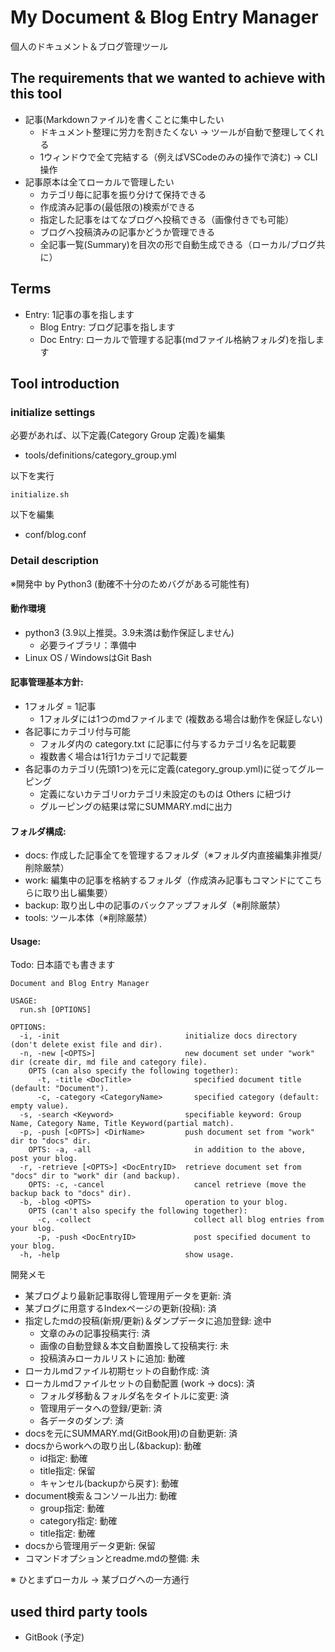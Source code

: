 # My Document & Blog Entry Manager

個人のドキュメント＆ブログ管理ツール

## The requirements that we wanted to achieve with this tool

- 記事(Markdownファイル)を書くことに集中したい
    - ドキュメント整理に労力を割きたくない -> ツールが自動で整理してくれる
    - 1ウィンドウで全て完結する（例えばVSCodeのみの操作で済む) -> CLI操作
- 記事原本は全てローカルで管理したい
    - カテゴリ毎に記事を振り分けて保持できる
    - 作成済み記事の(最低限の)検索ができる
    - 指定した記事をはてなブログへ投稿できる（画像付きでも可能）
    - ブログへ投稿済みの記事かどうか管理できる
    - 全記事一覧(Summary)を目次の形で自動生成できる（ローカル/ブログ共に）

## Terms

- Entry: 1記事の事を指します
    - Blog Entry:  ブログ記事を指します
    - Doc Entry:   ローカルで管理する記事(mdファイル格納フォルダ)を指します

## Tool introduction

### initialize settings

必要があれば、以下定義(Category Group 定義)を編集

- tools/definitions/category_group.yml

以下を実行

```shell
initialize.sh
```

以下を編集

- conf/blog.conf

### Detail description

※開発中 by Python3 (動確不十分のためバグがある可能性有)

#### 動作環境

- python3 (3.9以上推奨。3.9未満は動作保証しません)
    - 必要ライブラリ：準備中
- Linux OS / WindowsはGit Bash

#### 記事管理基本方針:

- 1フォルダ = 1記事
    - 1フォルダには1つのmdファイルまで (複数ある場合は動作を保証しない)
- 各記事にカテゴリ付与可能
    - フォルダ内の category.txt に記事に付与するカテゴリ名を記載要
    - 複数書く場合は1行1カテゴリで記載要
- 各記事のカテゴリ(先頭1つ)を元に定義(category_group.yml)に従ってグルーピング
    - 定義にないカテゴリorカテゴリ未設定のものは Others に紐づけ
    - グルーピングの結果は常にSUMMARY.mdに出力

#### フォルダ構成:

- docs: 作成した記事全てを管理するフォルダ（※フォルダ内直接編集非推奨/削除厳禁）
- work: 編集中の記事を格納するフォルダ（作成済み記事もコマンドにてこちらに取り出し編集要）
- backup: 取り出し中の記事のバックアップフォルダ（※削除厳禁）
- tools: ツール本体（※削除厳禁）

#### Usage:

Todo: 日本語でも書きます

```
Document and Blog Entry Manager

USAGE:
  run.sh [OPTIONS]

OPTIONS:
  -i, -init                            initialize docs directory (don't delete exist file and dir).
  -n, -new [<OPTS>]                    new document set under "work" dir (create dir, md file and category file).
    OPTS (can also specify the following together):                                
      -t, -title <DocTitle>              specified document title (default: "Document").
      -c, -category <CategoryName>       specified category (default: empty value).
  -s, -search <Keyword>                specifiable keyword: Group Name, Category Name, Title Keyword(partial match).
  -p, -push [<OPTS>] <DirName>         push document set from "work" dir to "docs" dir.
    OPTS: -a, -all                       in addition to the above, post your blog.
  -r, -retrieve [<OPTS>] <DocEntryID>  retrieve document set from "docs" dir to "work" dir (and backup).
    OPTS: -c, -cancel                    cancel retrieve (move the backup back to "docs" dir).
  -b, -blog <OPTS>                     operation to your blog.
    OPTS (can't also specify the following together):                                
      -c, -collect                       collect all blog entries from your blog. 
      -p, -push <DocEntryID>             post specified document to your blog.
  -h, -help                            show usage.
```

開発メモ

- 某ブログより最新記事取得し管理用データを更新: 済
- 某ブログに用意するIndexページの更新(投稿): 済
- 指定したmdの投稿(新規/更新)＆ダンプデータに追加登録: 途中
    - 文章のみの記事投稿実行: 済
    - 画像の自動登録＆本文自動置換して投稿実行: 未
    - 投稿済みローカルリストに追加: 動確
- ローカルmdファイル初期セットの自動作成: 済
- ローカルmdファイルセットの自動配置 (work -> docs): 済
    - フォルダ移動＆フォルダ名をタイトルに変更: 済
    - 管理用データへの登録/更新: 済
    - 各データのダンプ: 済
- docsを元にSUMMARY.md(GitBook用)の自動更新: 済
- docsからworkへの取り出し(&backup): 動確
    - id指定: 動確
    - title指定: 保留
    - キャンセル(backupから戻す): 動確
- document検索＆コンソール出力: 動確
    - group指定: 動確
    - category指定: 動確
    - title指定: 動確
- docsから管理用データ更新: 保留
- コマンドオプションとreadme.mdの整備: 未

※ ひとまずローカル -> 某ブログへの一方通行

## used third party tools

- GitBook (予定)